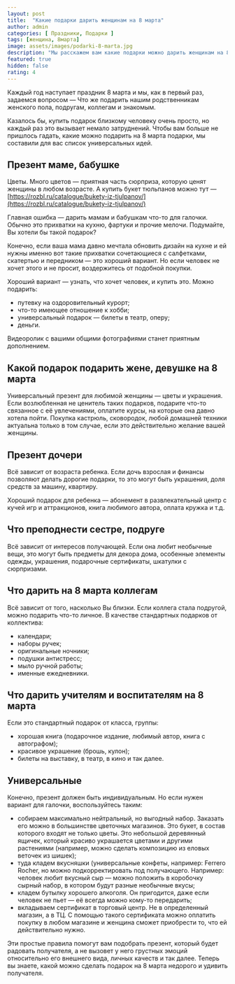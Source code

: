 ```yaml
---
layout: post
title:  "Какие подарки дарить женщинам на 8 марта"
author: admin
categories: [ Праздники, Подарки ]
tags: [женщина, 8марта]
image: assets/images/podarki-8-marta.jpg
description: "Мы расскажем вам какие подарки можно дарить женщинам на 8 марта."
featured: true
hidden: false
rating: 4
---
```


Каждый год наступает праздник 8 марта и мы, как в первый раз, задаемся вопросом — Что же подарить нашим родственникам женского пола, подругам, коллегам и знакомым.

Казалось бы, купить подарок близкому человеку очень просто, но каждый раз это вызывает немало затруднений. Чтобы вам больше не пришлось гадать, какие можно подарить на 8 марта подарки, мы составили для вас список универсальных идей.

## Презент маме, бабушке

Цветы. Много цветов — приятная часть сюрприза, которую ценят женщины в любом возрасте. А купить букет тюльпанов можно тут — [https://rozbl.ru/catalogue/bukety-iz-tjulpanov/](https://rozbl.ru/catalogue/bukety-iz-tjulpanov/)

Главная ошибка — дарить мамам и бабушкам что-то для галочки. Обычно это прихватки на кухню, фартуки и прочие мелочи. Подумайте, Вы хотели бы такой подарок?

Конечно, если ваша мама давно мечтала обновить дизайн на кухне и ей нужны именно вот такие прихватки сочетающиеся с салфетками, скатертью и передником — это хороший вариант. Но если человек не хочет этого и не просит, воздержитесь от подобной покупки.

Хороший вариант — узнать, что хочет человек, и купить это. Можно подарить:
* путевку на оздоровительный курорт;
* что-то имеющее отношение к хобби;
* универсальный подарок — билеты в театр, оперу;
* деньги.

Видеоролик с вашими общими фотографиями станет приятным дополнением.

## Какой подарок подарить жене, девушке на 8 марта
Универсальный презент для любимой женщины — цветы и украшения. Если возлюбленная не ценитель таких подарков, подарите что-то связанное с её увлечениями, оплатите курсы, на которые она давно хотела пойти. Покупка кастрюль, сковородок, любой домашней техники актуальна только в том случае, если это действительно желание вашей женщины.

## Презент дочери

Всё зависит от возраста ребенка. Если дочь взрослая и финансы позволяют делать дорогие подарки, то это могут быть украшения, доля средств за машину, квартиру.

Хороший подарок для ребенка — абонемент в развлекательный центр с кучей игр и аттракционов, книга любимого автора, оплата кружка и т.д.

## Что преподнести сестре, подруге

Всё зависит от интересов получающей. Если она любит необычные вещи, это могут быть предметы для декора дома, особенные элементы одежды, украшения, подарочные сертификаты, шкатулки с сюрпризами.

## Что дарить на 8 марта коллегам

Всё зависит от того, насколько Вы близки. Если коллега стала подругой, можно подарить что-то личное. В качестве стандартных подарков от коллектива:
* календари;
* наборы ручек;
* оригинальные ночники;
* подушки антистресс;
* мыло ручной работы;
* именные ежедневники.

## Что дарить учителям и воспитателям на 8 марта

Если это стандартный подарок от класса, группы:
* хорошая книга (подарочное издание, любимый автор, книга с автографом);
* красивое украшение (брошь, кулон);
* билеты на выставку, в театр, в кино и так далее.

## Универсальные

Конечно, презент должен быть индивидуальным. Но если нужен вариант для галочки, воспользуйтесь таким:
* собираем максимально нейтральный, но выгодный набор. Заказать его можно в большинстве цветочных магазинов. Это букет, в состав которого входят не только цветы. Это небольшой деревянный ящичек, который красиво украшается цветами и другими растениями (например, можно сделать композицию из еловых веточек из шишек);
* туда кладем вкусняшки (универсальные конфеты, например: Ferrero Rocher, но можно подкорректировать под получающего. Например: человек любит вкусный сыр — можно положить в коробочку сырный набор, в котором будут разные необычные вкусы;
* кладем бутылку хорошего алкоголя. Он пригодится, даже если человек не пьет — её всегда можно кому-то передарить;
* вкладываем сертификат в торговый центр. Не в определенный магазин, а в ТЦ. С помощью такого сертификата можно оплатить покупку в любом магазине и женщина сможет приобрести то, что ей действительно нужно.

Эти простые правила помогут вам подобрать презент, который будет радовать получателя, а не вызовет у него грустных эмоций относительно его внешнего вида, личных качеств и так далее. Теперь вы знаете, какой можно сделать подарок на 8 марта недорого и удивить получателя.


